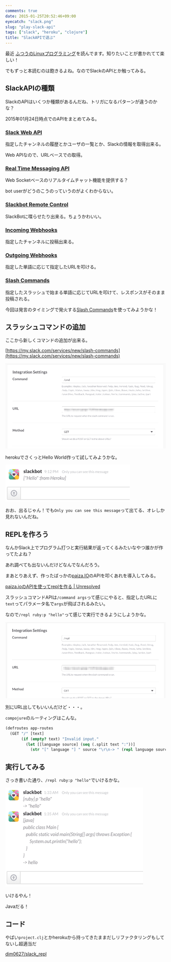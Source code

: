```yaml
---
comments: true
date: 2015-01-25T20:52:46+09:00
eyecatch: "slack.png"
slug: "play-slack-api"
tags: ["slack", "heroku", "clojure"]
title: "SlackAPIで遊ぶ"
---
```


最近
<a href="http://www.amazon.co.jp/gp/product/4797328355/ref=as_li_qf_sp_asin_tl?ie=UTF8&camp=247&creative=1211&creativeASIN=4797328355&linkCode=as2&tag=unresolved-22">ふつうのLinuxプログラミング</a><img src="http://ir-jp.amazon-adsystem.com/e/ir?t=unresolved-22&l=as2&o=9&a=4797328355" width="1" height="1" border="0" alt="" style="border:none !important; margin:0px !important; display:inline;" />を読んでます。知りたいことが書かれてて楽しい！

でもずっと本読むのは飽きるよね。なのでSlackのAPIとか触ってみる。

## SlackAPIの種類

SlackのAPIはいくつか種類があるんだね、トリガになるパターンが違うのかな？

2015年01月24日時点でのAPIをまとめてみる。

### [Slack Web API](https://api.slack.com/web)

指定したチャンネルの履歴とかユーザの一覧とか、Slackの情報を取得出来る。

Web APIなので、URLベースでの取得。

### [Real Time Messaging API](https://api.slack.com/rtm)

Web Socketベースのリアルタイムチャット機能を提供する？

bot userがどうのこうのっていうのがよくわからない。

### [Slackbot Remote Control](https://api.slack.com/slackbot)

SlackBotに喋らせたり出来る。ちょうかわいい。

### [Incoming Webhooks](https://api.slack.com/incoming-webhooks)

指定したチャンネルに投稿出来る。

### [Outgoing Webhooks](https://api.slack.com/outgoing-webhooks)

指定した単語に応じて指定したURLを叩ける。

### [Slash Commands](https://api.slack.com/slash-commands)

指定したスラッシュで始まる単語に応じてURLを叩けて、レスポンスがそのまま投稿される。

今回は発言のタイミングで発火する[Slash Commands](https://api.slack.com/slash-commands)を使ってみようかな！

## スラッシュコマンドの追加

ここから新しくコマンドの追加が出来る。

[https://my.slack.com/services/new/slash-commands](https://my.slack.com/services/new/slash-commands)

[<img src="/images/2015-01-25/new_command.png" class="image" alt="new_command">](/images/2015-01-25/new_command.png)

herokuでさくっとHello World作って試してみようかな。

[<img src="/images/2015-01-25/command_test.png" class="image" alt="command_test">](/images/2015-01-25/command_test.png)

おお、出るじゃん！でも`Only you can see this message`って出てる、オレしか見れないんだね。

## REPLを作ろう

なんかSlack上でプログラム打つと実行結果が返ってくるみたいなやつ誰かが作ってたよね？

あれ調べても出ないんだけどなんでなんだろう。

まあとりあえず、作ったばっかの[paiza.IO](https://paiza.io/)のAPIを叩くあれを導入してみる。

[paiza.ioのAPIを使ってreplを作る | Unresolved](http://yet.unresolved.xyz/blog/2015/01/25/make-repl-using-the-paizaio/)

スラッシュコマンドAPIは`/command args`って感じにやると、指定したURLに`text`ってパラメータ名で`args`が飛ばされるみたい。

なので`/repl ruby:p "hello"`って感じで実行できるようにしようかな。

[<img src="/images/2015-01-25/slack_repl.png" class="image" alt="slack_repl">](/images/2015-01-25/slack_repl.png)

別にURL出してもいいんだけど・・・。

`compojure`のルーティングはこんな。

``` clojure
(defroutes app-routes
  (GET "/" [text]
       (if (empty? text) "Invalid input."
         (let [[language source] (seq (.split text ":"))]
           (str "[" language "] " source "\r\n-> " (repl language source))))))
```

## 実行してみる

さっき書いた通り、`/repl ruby:p "hello"`でいけるかな。

[<img src="/images/2015-01-25/slack_repl_run.png" class="image" alt="slack_repl_run">](/images/2015-01-25/slack_repl_run.png)

いけるやん！

Javaだる！

## コード

やばい`project.clj`とかherokuから持ってきたままだしリファクタリングもしてないし超適当だ

[dim0627/slack_repl](https://github.com/dim0627/slack_repl)

